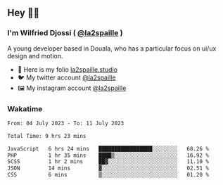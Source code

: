 ## Hey 👋🏾
### I'm Wilfried Djossi ( <a href="https://twitter.com/la2spaille/" target="_blank">@la2spaille</a> )
A young developer based in Douala, who has a particular focus on ui/ux design and motion.

- 🎨 Here is my folio [la2spaille.studio](https://la2spaille.studio/)
- 🐦 My twitter account [@la2spaille](https://twitter.com/la2spaille/)
- 🖼 My instagram account [@la2spaille](https://www.instagram.com/la2spaille/)

### Wakatime
<!--START_SECTION:waka-->

```txt
From: 04 July 2023 - To: 11 July 2023

Total Time: 9 hrs 23 mins

JavaScript   6 hrs 24 mins   █████████████████░░░░░░░░   68.26 %
PHP          1 hr 35 mins    ████▒░░░░░░░░░░░░░░░░░░░░   16.92 %
SCSS         1 hr 2 mins     ██▓░░░░░░░░░░░░░░░░░░░░░░   11.10 %
JSON         14 mins         ▓░░░░░░░░░░░░░░░░░░░░░░░░   02.51 %
CSS          6 mins          ▒░░░░░░░░░░░░░░░░░░░░░░░░   01.20 %
```

<!--END_SECTION:waka-->
<!--
**la2spaille/la2spaille** is a ✨ _special_ ✨ repository because its `README.md` (this file) appears on your GitHub profile.

Here are some ideas to get you started:

- 🔭 I’m currently working on ...
- 🌱 I’m currently learning ...
- 👯 I’m looking to collaborate on ...
- 🤔 I’m looking for help with ...
- 💬 Ask me about ...
- 📫 How to reach me: ...
- 😄 Pronouns: ...
- ⚡ Fun fact: ...
-->
